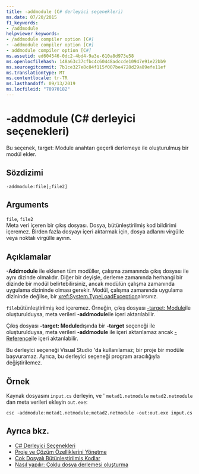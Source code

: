 ```yaml
---
title: -addmodule (C# derleyici seçenekleri)
ms.date: 07/20/2015
f1_keywords:
- /addmodule
helpviewer_keywords:
- /addmodule compiler option [C#]
- -addmodule compiler option [C#]
- addmodule compiler option [C#]
ms.assetid: ed604546-0dc2-4bd4-9a3e-610a8d973e58
ms.openlocfilehash: 148a63c37cfbc4c60448adccde10947e91e22bb9
ms.sourcegitcommit: 7b1ce327e8c84f115f007be4728d29a89efe11ef
ms.translationtype: MT
ms.contentlocale: tr-TR
ms.lasthandoff: 09/13/2019
ms.locfileid: "70970182"
---
```

# <a name="-addmodule-c-compiler-options"></a>-addmodule (C# derleyici seçenekleri)
Bu seçenek, target: Module anahtarı geçerli derlemeye ile oluşturulmuş bir modül ekler.  
  
## <a name="syntax"></a>Sözdizimi  
  
```console  
-addmodule:file[;file2]  
```  
  
## <a name="arguments"></a>Arguments  
 `file`, `file2`  
 Meta veri içeren bir çıkış dosyası. Dosya, bütünleştirilmiş kod bildirimi içeremez. Birden fazla dosyayı içeri aktarmak için, dosya adlarını virgülle veya noktalı virgülle ayırın.  
  
## <a name="remarks"></a>Açıklamalar  
 **-Addmodule** ile eklenen tüm modüller, çalışma zamanında çıkış dosyası ile aynı dizinde olmalıdır. Diğer bir deyişle, derleme zamanında herhangi bir dizinde bir modül belirtebilirsiniz, ancak modülün çalışma zamanında uygulama dizininde olması gerekir. Modül, çalışma zamanında uygulama dizininde değilse, bir <xref:System.TypeLoadException>alırsınız.  
  
 `file`bütünleştirilmiş kod içeremez. Örneğin, çıkış dosyası [-target: Module](./target-module-compiler-option.md)ile oluşturulduysa, meta verileri **-addmodule**ile içeri aktarılabilir.  
  
 Çıkış dosyası **-target: Module**dışında bir **-target** seçeneği ile oluşturulduysa, meta verileri **-addmodule** ile içeri aktarılamaz ancak [-Reference](./reference-compiler-option.md)ile içeri aktarılabilir.  
  
 Bu derleyici seçeneği Visual Studio 'da kullanılamaz; bir proje bir modüle başvuramaz. Ayrıca, bu derleyici seçeneği program aracılığıyla değiştirilemez.  
  
## <a name="example"></a>Örnek  
 Kaynak dosyasını `input.cs` derleyin, ve ' `metad1.netmodule` `metad2.netmodule` dan meta verileri ekleyin `out.exe`:  
  
```console  
csc -addmodule:metad1.netmodule;metad2.netmodule -out:out.exe input.cs  
```  
  
## <a name="see-also"></a>Ayrıca bkz.

- [C# Derleyici Seçenekleri](./index.md)
- [Proje ve Çözüm Özelliklerini Yönetme](/visualstudio/ide/managing-project-and-solution-properties)
- [Çok Dosyalı Bütünleştirilmiş Kodlar](../../../framework/app-domains/multifile-assemblies.md)
- [Nasıl yapılır: Çoklu dosya derlemesi oluşturma](../../../framework/app-domains/build-multifile-assembly.md)
